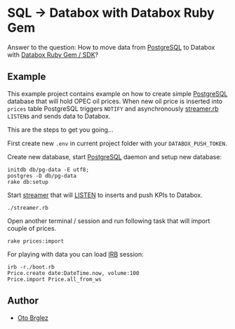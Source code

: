 # SQL → Databox with Databox Ruby Gem

Answer to the question: How to move data from [PostgreSQL](http://www.postgresql.org/) to Databox with [Databox Ruby Gem / SDK](https://github.com/databox/databox-ruby)?

## Example

This example project contains example on how to create simple [PostgreSQL](http://www.postgresql.org/) database that will hold OPEC oil prices. When new oil price is inserted into `prices` table PostgreSQL triggers `NOTIFY` and asynchronously [streamer.rb](streamer.rb) `LISTEN`s and sends data to Databox.

This are the steps to get you going...

First create new `.env` in current project folder with your `DATABOX_PUSH_TOKEN`.

Create new database, start [PostgreSQL](http://www.postgresql.org/) daemon and setup new database:

    initdb db/pg-data -E utf8;
    postgres -D db/pg-data
    rake db:setup

Start [streamer](streamer.rb) that will [LISTEN](http://www.postgresql.org/docs/9.4/static/sql-listen.html) to inserts and push KPIs to Databox.

    ./streamer.rb

Open another terminal / session and run following task that will import couple of prices.

    rake prices:import

For playing with data you can load [IRB](http://ruby-doc.org/stdlib-2.0.0/libdoc/irb/rdoc/IRB.html) session:

    irb -r./boot.rb
    Price.create date:DateTime.now, volume:100
    Price.import Price.all_from_ws

## Author
- [Oto Brglez](https://github.com/otobrglez)




